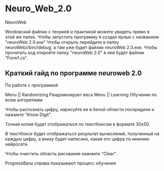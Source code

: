 # Neuro_Web_2.0
NeuroWeb

Wordовский файлик с теорией и практикой можете увидеть прямо в этой же папке.
Чтобы запустить программу я создал ярлык с названием "neuroWeb 2.0.exe"
Чтобы открыть перейдите в папку neuroWeb//bin//debug, а там уже будет файлик neuroWeb 2.0.exe.
Чтобы прочитать код откройте папку "neuroWeb 2.0" в ней будет файлик "Form1.cs".

## Краткий гайд по программе neuroweb 2.0

По работе с программой

Menu || Randomizing
	Рандомизирует веса
Menu || Learning
	Обучение по всем алгоритмам

Чтобы распознать цифру, нарисуйте ее в белой области посередине и нажмите "Know Digit".

Точная копия будет отображаться по текстбоксом в формате 30х50.

В текстбоксе будет отображаться результат вычислений, полученный на каждую цифру, а внизу будет написано, какая это цифра по мнению нейросети.

Чтобы очистить область рисования нажмите "Clear".

ProgressBarы справа показывают процесс обучения
